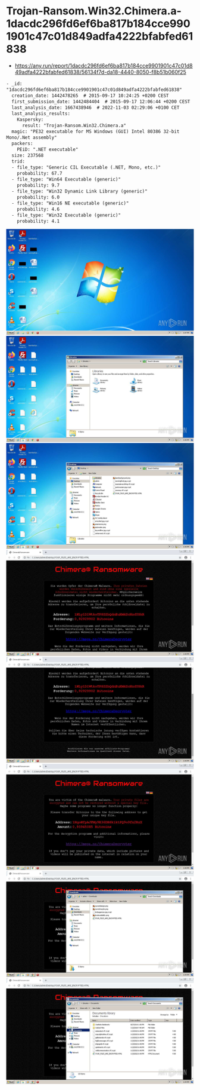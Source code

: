 # Trojan-Ransom.Win32.Chimera.a-1dacdc296fd6ef6ba817b184cce9901901c47c01d849adfa4222bfabfed61838

- https://any.run/report/1dacdc296fd6ef6ba817b184cce9901901c47c01d849adfa4222bfabfed61838/56134f7d-da18-4440-8050-f8b51b060f25

```
- _id: "1dacdc296fd6ef6ba817b184cce9901901c47c01d849adfa4222bfabfed61838"
  creation_date: 1442478265  # 2015-09-17 10:24:25 +0200 CEST
  first_submission_date: 1442484404  # 2015-09-17 12:06:44 +0200 CEST
  last_analysis_date: 1667438946  # 2022-11-03 02:29:06 +0100 CET
  last_analysis_results: 
    Kaspersky: 
      result: "Trojan-Ransom.Win32.Chimera.a"
  magic: "PE32 executable for MS Windows (GUI) Intel 80386 32-bit Mono/.Net assembly"
  packers: 
    PEiD: ".NET executable"
  size: 237568
  trid: 
  - file_type: "Generic CIL Executable (.NET, Mono, etc.)"
    probability: 67.7
  - file_type: "Win64 Executable (generic)"
    probability: 9.7
  - file_type: "Win32 Dynamic Link Library (generic)"
    probability: 6.0
  - file_type: "Win16 NE executable (generic)"
    probability: 4.6
  - file_type: "Win32 Executable (generic)"
    probability: 4.1
```

![56134f7d-da18-4440-8050-f8b51b060f25-1.jpeg](56134f7d-da18-4440-8050-f8b51b060f25-1.jpeg)
![56134f7d-da18-4440-8050-f8b51b060f25-2.jpeg](56134f7d-da18-4440-8050-f8b51b060f25-2.jpeg)
![56134f7d-da18-4440-8050-f8b51b060f25-5.jpeg](56134f7d-da18-4440-8050-f8b51b060f25-5.jpeg)
![56134f7d-da18-4440-8050-f8b51b060f25-15.jpeg](56134f7d-da18-4440-8050-f8b51b060f25-15.jpeg)
![56134f7d-da18-4440-8050-f8b51b060f25-16.jpeg](56134f7d-da18-4440-8050-f8b51b060f25-16.jpeg)
![56134f7d-da18-4440-8050-f8b51b060f25-35.jpeg](56134f7d-da18-4440-8050-f8b51b060f25-35.jpeg)
![56134f7d-da18-4440-8050-f8b51b060f25-57.jpeg](56134f7d-da18-4440-8050-f8b51b060f25-57.jpeg)
![56134f7d-da18-4440-8050-f8b51b060f25-59.jpeg](56134f7d-da18-4440-8050-f8b51b060f25-59.jpeg)
